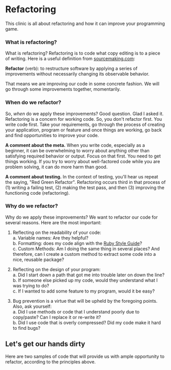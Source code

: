 # Refactoring

This clinic is all about refactoring and how it can improve your programming game.

### What is refactoring?

What is refactoring? Refactoring is to code what copy editing is to a piece of writing. Here is a useful definition from [sourcemaking.com](sourcemaking.com):

**Refactor** (verb): to restructure software by applying a series of improvements without necessarily changing its observable behavior.

That means we are improving our code in some concrete fashion. We will go through some improvements together, momentarily.

### When do we refactor?

So, *when* do we apply these improvements? Good question. Glad I asked it. Refactoring is a concern for working code. So, you don't refactor first. You write code first. Take your requirements, go through the process of creating your application, program or feature and once things are working, go back and find opportunities to improve your code.  

**A comment about the meta.** When you write code, especially as a beginner, it can be overwhelming to worry about anything other than satisfying required behavior or output. Focus on that first. You need to get things working. If you try to worry about well-factored code while you are problem solving, it can do more harm than good.

**A comment about testing.** In the context of testing, you'll hear us repeat the saying, "Red Green Refactor". Refactoring occurs third in that process of (1) writing a failing test, (2) making the test pass, and then (3) improving the functioning code (refactoring).

### Why do we refactor?

Why do we apply these improvements? We want to refactor our code for several reasons. Here are the most important:

1.  Reflecting on the readability of your code:  
a.  Variable names: Are they helpful?  
b.  Formatting: does my code align with the [Ruby Style Guide](https://github.com/bbatsov/ruby-style-guide)?  
c. Custom Methods: Am I doing the same thing in several places? And therefore, can I create a custom method to extract some code into a nice, reusable package?

2.  Reflecting on the design of your program:  
a.  Did I start down a path that got me into trouble later on down the line?  
b.  If someone else picked up my code, would they understand what I was trying to do?  
c.  If I wanted to add some feature to my program, would it be easy?  

3.  Bug prevention is a virtue that will be upheld by the foregoing points. Also, ask yourself:  
a.  Did I use methods or code that I understand poorly due to copy/paste? Can I replace it or re-write it?  
b.  Did I use code that is overly compressed? Did my code make it hard to find bugs?

## Let's get our hands dirty

Here are two samples of code that will provide us with ample opportunity to refactor, according to the principles above.

```ruby


```
